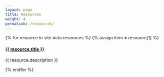 ```yaml
---
layout: page
title: Resources
weight: 4
permalink: /resources/
---
```

{% for resource in site.data.resources %}
  {% assign item = resource[1] %}
  <h4>
    <a href="{{ resource.link }}">{{ resource.title }}</a>
  </h4>
  <p>{{ resource.description }}</p>
  <div class="hr--long"></div>
{% endfor %}
